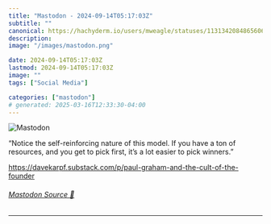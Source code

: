 ```yaml
---
title: "Mastodon - 2024-09-14T05:17:03Z"
subtitle: ""
canonical: https://hachyderm.io/users/mweagle/statuses/113134208486560685
description:
image: "/images/mastodon.png"

date: 2024-09-14T05:17:03Z
lastmod: 2024-09-14T05:17:03Z
image: ""
tags: ["Social Media"]

categories: ["mastodon"]
# generated: 2025-03-16T12:33:30-04:00
---
```

![Mastodon](/images/mastodon.png)

<p>“Notice the self-reinforcing nature of this model. If you have a ton of resources, and you get to pick first, it’s a lot easier to pick winners.”</p><p><a href="https://davekarpf.substack.com/p/paul-graham-and-the-cult-of-the-founder" target="_blank" rel="nofollow noopener noreferrer" translate="no"><span class="invisible">https://</span><span class="ellipsis">davekarpf.substack.com/p/paul-</span><span class="invisible">graham-and-the-cult-of-the-founder</span></a></p>


###### [Mastodon Source 🐘](https://hachyderm.io/@mweagle/113134208486560685)

___
